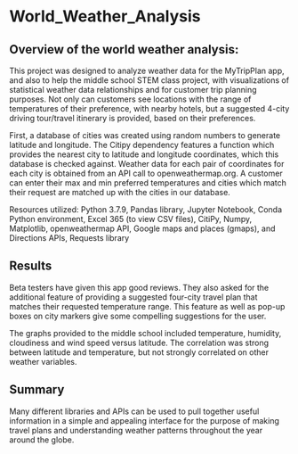 # World_Weather_Analysis

## Overview of the world weather analysis:
This project was designed to analyze weather data for the MyTripPlan app, and also to help the middle school STEM class project, with visualizations of statistical weather data relationships and for customer trip planning purposes.  Not only can customers see locations with the range of temperatures of their preference, with nearby hotels, but a suggested 4-city driving tour/travel itinerary is provided, based on their preferences.

First, a database of cities was created using random numbers to generate latitude and longitude.  The Citipy dependency features a function which provides the nearest city to latitude and longitude coordinates, which this database is checked against.  Weather data for each pair of coordinates for each city is obtained from an API call to openweathermap.org.  A customer can enter their max and min preferred temperatures and cities which match their request are matched up with the cities in our database.

Resources utilized:  Python 3.7.9, Pandas library, Jupyter Notebook, Conda Python environment, Excel 365 (to view CSV files), CitiPy, Numpy, Matplotlib, openweathermap API, Google maps and places (gmaps), and Directions APIs, Requests library

## Results
Beta testers have given this app good reviews.  They also asked for the additional feature of providing a suggested four-city travel plan that matches their requested temperature range.  This feature as well as pop-up boxes on city markers give some compelling suggestions for the user.

The graphs provided to the middle school included temperature, humidity, cloudiness and wind speed versus latitude.  The correlation was strong between latitude and temperature,
but not strongly correlated on other weather variables.

## Summary
Many different libraries and APIs can be used to pull together useful information in a simple and appealing interface for the purpose of making travel plans and understanding weather patterns throughout the year around the globe.
